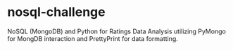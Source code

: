 # nosql-challenge
 NoSQL (MongoDB) and Python for Ratings Data Analysis utilizing PyMongo for MongDB interaction and PrettyPrint for data formatting.
